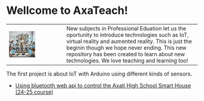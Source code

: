 # Wellcome to AxaTeach!

<table border="0"><tr><td width="30%"><img src="https://github.com/codifyit/iotaxatihouse/blob/main/readme/images/iotaxatiimg1.jpeg" align="center" width="50%">
</td><td>New subjects in Professional Eduation let us the oportunity to introduce technologies such as IoT, virtual reality and aumented reality. This is just the beginin though we hope never ending. This new repository has been created to learn about new technologies. We love teaching and learning too!</td></tr></table>


The first project is about IoT with Arduino using different kinds of sensors.
- [Using bluetooth web api to control the Axati High School Smart House (24-25 course)](https://github.com/codifyit/iotaxatihouse/blob/main/blesh/)
